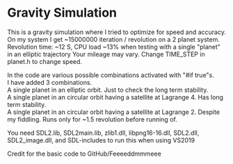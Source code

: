 # Gravity Simulation

This is a gravity simulation where I tried to optimize for speed and accuracy.
 On my system I get ~15000000 iteration / revolution on a 2 planet system. Revolution time: ~12 S, CPU load ~13% when testing
with a single "planet" in an elliptic  trajectory
 Your mileage may vary. Change TIME_STEP in planet.h to change speed.

In the code are various possible combinations activated with "#if true"s.   
I have added 3 combinations.   
A single planet in an elliptic orbit. Just to check the long term stability.   
A single planet in an circular orbit having a satellite at Lagrange 4. Has long term stability.   
A single planet in an circular orbit having a satellite at Lagrange 2. Despite my fiddling. Runs only for ~1.5 revolution before running of.   

 You need SDL2.lib, SDL2main.lib, zlib1.dll, libpng16-16.dll, SDL2.dll, SDL2_image.dll,
 and SDL-includes to run this when using VS2019

Credit for the basic code to GitHub/Feeeeddmmmeee
